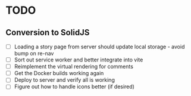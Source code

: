 # TODO

## Conversion to SolidJS

- [ ] Loading a story page from server should update local storage - avoid bump on re-nav
- [ ] Sort out service worker and better integrate into vite
- [ ] Reimplement the virtual rendering for comments
- [ ] Get the Docker builds working again
- [ ] Deploy to server and verify all is working
- [ ] Figure out how to handle icons better (if desired)
